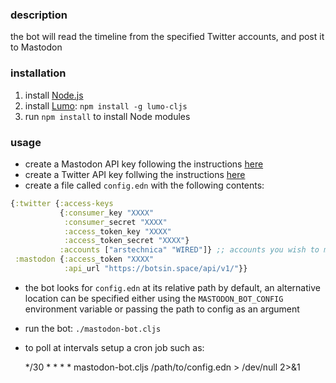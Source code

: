 ### description

the bot will read the timeline from the specified Twitter accounts,
and post it to Mastodon

### installation

1. install [Node.js](https://nodejs.org/en/)
2. install [Lumo](https://github.com/anmonteiro/lumo): `npm install -g lumo-cljs`
3. run `npm install` to install Node modules

### usage

* create a Mastodon API key following the instructions [here](https://tinysubversions.com/notes/mastodon-bot/)
* create a Twitter API key follwing the instructions [here](https://developer.twitter.com/en/docs/basics/authentication/guides/access-tokens)
* create a file called `config.edn` with the following contents:

```clojure
{:twitter {:access-keys
           {:consumer_key "XXXX"
            :consumer_secret "XXXX"
            :access_token_key "XXXX"
            :access_token_secret "XXXX"}
           :accounts ["arstechnica" "WIRED"]} ;; accounts you wish to mirror
 :mastodon {:access_token "XXXX"
            :api_url "https://botsin.space/api/v1/"}}
```
* the bot looks for `config.edn` at its relative path by default, an alternative location can be specified either using the `MASTODON_BOT_CONFIG` environment variable or passing the path to config as an argument

* run the bot: `./mastodon-bot.cljs`
* to poll at intervals setup a cron job such as:

    */30 * * * * mastodon-bot.cljs /path/to/config.edn > /dev/null 2>&1
